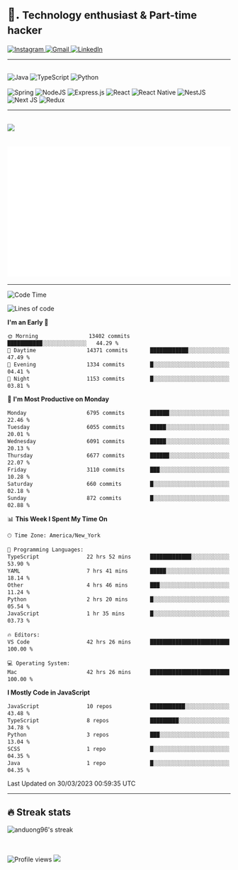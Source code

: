 <div align="left">
  <h1>👋. <small>Technology enthusiast & Part-time hacker</small></h1>

  <a href="https://www.instagram.com/ahdng">
    <img alt="Instagram" src="https://img.shields.io/badge/ahdng-%23E4405F.svg?style=for-the-badge&logo=Instagram&logoColor=white"/>
  </a>
  <a href="mailto:an.duongx@gmail.com">
    <img alt="Gmail" src="https://img.shields.io/badge/Gmail-D14836?style=for-the-badge&logo=gmail&logoColor=white" />
  </a>
  <a href="https://www.linkedin.com/in/ahdng">
    <img alt="LinkedIn" src="https://img.shields.io/badge/linkedin-%230077B5.svg?style=for-the-badge&logo=linkedin&logoColor=white"/>
  </a>

  <br/>
  <hr />
  <br/>

  <img alt="Java" src="https://img.shields.io/badge/java-%23ED8B00.svg?style=for-the-badge&logo=java&logoColor=white"/>
  <img alt="TypeScript" src="https://img.shields.io/badge/typescript-%23007ACC.svg?style=for-the-badge&logo=typescript&logoColor=white"/>
  <img alt="Python" src="https://img.shields.io/badge/python-%2314354C.svg?style=for-the-badge&logo=python&logoColor=white"/>

  <br />
  <br />
  <img alt="Spring" src="https://img.shields.io/badge/spring-%236DB33F.svg?style=for-the-badge&logo=spring&logoColor=white"/>
  <img alt="NodeJS" src="https://img.shields.io/badge/node.js-%2343853D.svg?style=for-the-badge&logo=node-dot-js&logoColor=white"/>
  <img alt="Express.js" src="https://img.shields.io/badge/express.js-%23404d59.svg?style=for-the-badge&logo=express&logoColor=%2361DAFB"/>
  <img alt="React" src="https://img.shields.io/badge/react-%2320232a.svg?style=for-the-badge&logo=react&logoColor=%2361DAFB"/>
  <img alt="React Native" src="https://img.shields.io/badge/react_native-%2320232a.svg?style=for-the-badge&logo=react&logoColor=%2361DAFB"/>
  <img alt="NestJS" src="https://img.shields.io/badge/nestjs-%23E0234E.svg?style=for-the-badge&logo=nestjs&logoColor=white" />
  <img alt="Next JS" src="https://img.shields.io/badge/nextjs-%23000000.svg?style=for-the-badge&logo=next.js&logoColor=white"/>
  <img alt="Redux" src="https://img.shields.io/badge/redux-%23593d88.svg?style=for-the-badge&logo=redux&logoColor=white"/>

  <br/>
  <hr />
  <br/>
  <img src="https://github-profile-trophy.vercel.app/?username=anduong96&theme=onedark" />
  <br/>
  <br/>

  ![Stats Overview](https://raw.githubusercontent.com/anduong96/github-stats-transparent/output/generated/overview.svg)

  <hr />
  
  <!--START_SECTION:waka-->
![Code Time](http://img.shields.io/badge/Code%20Time-3%2C954%20hrs%2035%20mins-blue)

![Lines of code](https://img.shields.io/badge/From%20Hello%20World%20I%27ve%20Written-5.5%20million%20lines%20of%20code-blue)

**I'm an Early 🐤** 

```text
🌞 Morning                13402 commits       ███████████░░░░░░░░░░░░░░   44.29 % 
🌆 Daytime                14371 commits       ████████████░░░░░░░░░░░░░   47.49 % 
🌃 Evening                1334 commits        █░░░░░░░░░░░░░░░░░░░░░░░░   04.41 % 
🌙 Night                  1153 commits        █░░░░░░░░░░░░░░░░░░░░░░░░   03.81 % 
```
📅 **I'm Most Productive on Monday** 

```text
Monday                   6795 commits        ██████░░░░░░░░░░░░░░░░░░░   22.46 % 
Tuesday                  6055 commits        █████░░░░░░░░░░░░░░░░░░░░   20.01 % 
Wednesday                6091 commits        █████░░░░░░░░░░░░░░░░░░░░   20.13 % 
Thursday                 6677 commits        ██████░░░░░░░░░░░░░░░░░░░   22.07 % 
Friday                   3110 commits        ███░░░░░░░░░░░░░░░░░░░░░░   10.28 % 
Saturday                 660 commits         █░░░░░░░░░░░░░░░░░░░░░░░░   02.18 % 
Sunday                   872 commits         █░░░░░░░░░░░░░░░░░░░░░░░░   02.88 % 
```


📊 **This Week I Spent My Time On** 

```text
🕑︎ Time Zone: America/New_York

💬 Programming Languages: 
TypeScript               22 hrs 52 mins      █████████████░░░░░░░░░░░░   53.90 % 
YAML                     7 hrs 41 mins       █████░░░░░░░░░░░░░░░░░░░░   18.14 % 
Other                    4 hrs 46 mins       ███░░░░░░░░░░░░░░░░░░░░░░   11.24 % 
Python                   2 hrs 20 mins       █░░░░░░░░░░░░░░░░░░░░░░░░   05.54 % 
JavaScript               1 hr 35 mins        █░░░░░░░░░░░░░░░░░░░░░░░░   03.73 % 

🔥 Editors: 
VS Code                  42 hrs 26 mins      █████████████████████████   100.00 % 

💻 Operating System: 
Mac                      42 hrs 26 mins      █████████████████████████   100.00 % 
```

**I Mostly Code in JavaScript** 

```text
JavaScript               10 repos            ███████████░░░░░░░░░░░░░░   43.48 % 
TypeScript               8 repos             █████████░░░░░░░░░░░░░░░░   34.78 % 
Python                   3 repos             ███░░░░░░░░░░░░░░░░░░░░░░   13.04 % 
SCSS                     1 repo              █░░░░░░░░░░░░░░░░░░░░░░░░   04.35 % 
Java                     1 repo              █░░░░░░░░░░░░░░░░░░░░░░░░   04.35 % 
```




 Last Updated on 30/03/2023 00:59:35 UTC
<!--END_SECTION:waka-->
  
  <hr />

  <h2>🔥 Streak stats</h2>
  <img alt="anduong96's streak" src="https://github-readme-streak-stats.herokuapp.com/?user=anduong96&theme=monokai-metallian&hide_border=true"/>
</div>
<br/>
<br/>

![Profile views](https://gpvc.arturio.dev/anduong96)
![](https://hit.yhype.me/github/profile?user_id=13195989)
